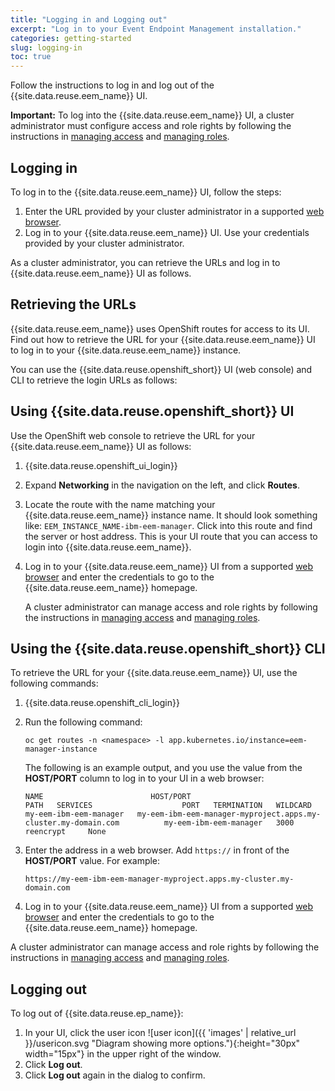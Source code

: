 ```yaml
---
title: "Logging in and Logging out"
excerpt: "Log in to your Event Endpoint Management installation."
categories: getting-started
slug: logging-in
toc: true
---
```


Follow the instructions to log in and log out of the {{site.data.reuse.eem_name}} UI.

**Important:** To log into the {{site.data.reuse.eem_name}} UI, a cluster administrator must configure access and role rights by following the instructions in [managing access](../../security/managing-access/) and [managing roles](../../security/user-roles/).

## Logging in

To log in to the {{site.data.reuse.eem_name}} UI, follow the steps:

1. Enter the URL provided by your cluster administrator in a supported [web browser](../../installing/prerequisites/#event-endpoint-management-ui).
2. Log in to your {{site.data.reuse.eem_name}} UI. Use your credentials provided by your cluster administrator.

As a cluster administrator, you can retrieve the URLs and log in to {{site.data.reuse.eem_name}} UI as follows.

## Retrieving the URLs

{{site.data.reuse.eem_name}} uses OpenShift routes for access to its UI. Find out how to retrieve the URL for your {{site.data.reuse.eem_name}} UI to log in to your {{site.data.reuse.eem_name}} instance.

You can use the {{site.data.reuse.openshift_short}} UI (web console) and CLI to retrieve the login URLs as follows:

## Using {{site.data.reuse.openshift_short}} UI

Use the OpenShift web console to retrieve the URL for your {{site.data.reuse.eem_name}} UI as follows:

1. {{site.data.reuse.openshift_ui_login}}
2. Expand **Networking** in the navigation on the left, and click **Routes**.
3. Locate the route with the name matching your {{site.data.reuse.eem_name}} instance name. It should look something like: `EEM_INSTANCE_NAME-ibm-eem-manager`. Click into this route and find the server or host address. This is your UI route that you can access to login into {{site.data.reuse.eem_name}}.
4. Log in to your {{site.data.reuse.eem_name}} UI from a supported [web browser](../../installing/prerequisites/#event-processing-ui) and enter the credentials to go to the {{site.data.reuse.eem_name}} homepage.

   A cluster administrator can manage access and role rights by following the instructions in [managing access](../../security/managing-access/) and [managing roles](../../security/user-roles/).

## Using the {{site.data.reuse.openshift_short}} CLI

To retrieve the URL for your {{site.data.reuse.eem_name}} UI, use the following commands:

1. {{site.data.reuse.openshift_cli_login}}
2. Run the following command:

   ```shell
   oc get routes -n <namespace> -l app.kubernetes.io/instance=eem-manager-instance
   ```

   The following is an example output, and you use the value from the **HOST/PORT** column to log in to your UI in a web browser:

   ```shell
   NAME                        HOST/PORT                                                           PATH   SERVICES                    PORT   TERMINATION   WILDCARD
   my-eem-ibm-eem-manager   my-eem-ibm-eem-manager-myproject.apps.my-cluster.my-domain.com          my-eem-ibm-eem-manager   3000   reencrypt     None
   ```

3. Enter the address in a web browser. Add `https://` in front of the **HOST/PORT** value. For example:

   ```shell
   https://my-eem-ibm-eem-manager-myproject.apps.my-cluster.my-domain.com
   ```

4. Log in to your {{site.data.reuse.eem_name}} UI from a supported [web browser](../../installing/prerequisites/#event-processing-ui) and enter the credentials to go to the {{site.data.reuse.eem_name}} homepage.

A cluster administrator can manage access and role rights by following the instructions in [managing access](../../security/managing-access/) and [managing roles](../../security/user-roles/).

## Logging out

To log out of {{site.data.reuse.ep_name}}:

1. In your UI, click the user icon ![user icon]({{ 'images' | relative_url }}/usericon.svg "Diagram showing more options."){:height="30px" width="15px"} in the upper right of the window.
2. Click **Log out**.
3. Click **Log out** again in the dialog to confirm.